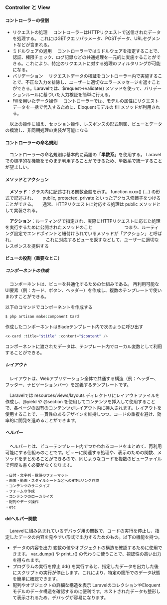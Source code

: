 ### Controller と View

#### コントローラーの役割

- リクエストの処理
  　コントローラーはHTTPリクエストで送信されたデータを処理する。
  これにはGETクエリパラメータ、POSTデータ、URLセグメントなどが含まれる。
- ミドルウェアの適用
  　コントローラーではミドルウェアを指定することで、認証、権限チェック、ログ記録などの共通処理を一元的に実施することができる。これにより、特定のリクエストに対する処理のフィルタリングが可能になる。
- バリデーション
   　リクエストデータの検証をコントローラー内で実施することで、不正な入力を排除し、ユーザーに適切なエラーメッセージを返すことができる。Laravelでは、$request->validate() メソッドを使って、バリデーションルールに基づいた入力検証を簡単に行える。
- Fillを用いたデータ操作
  　コントローラーでは、モデルの属性にリクエストデータを一括で代入するために、Eloquentモデルの fill メソッドが利用される。

　以上の操作に加え、セッション操作、レスポンスの形式制御、ビューとデータの橋渡し、非同期処理の実装が可能になる

#### コントローラーの命名規則

　コントローラーの命名規則は基本的に英語の「**単数系**」を使用する。
Laravelでの標準的な機能をそのまま利用することができるため、単数系で統一することが望ましい。

#### メソッドとアクション

　**メソッド**：クラス内に記述される関数全般を示す。 function xxxx() {...} の形式で記述され、
		　  public, protected, private といったアクセス修飾子をつけることができる。
		　  通常、HTTPリクエストに対応する処理は public メソッドとして実装される。

　**アクション**：ルーティングで指定され、実際にHTTPリクエストに応じた処理を実行するために公開されたメソッドのこと
　　　　　　　つまり、ルーティング設定でエンドポイントと紐付けられているメソッドが「アクション」と呼ばれ、
　　　　　　　これに対応するビューを返すなどして、ユーザーに適切なレスポンスを提供する



#### ビューの役割（重要なとこ）

##### コンポーネントの作成

　コンポーネントは、ビューを共通化するための仕組みである。
再利用可能なUI要素（例：カード、ボタン、ヘッダー）を作成し、複数のテンプレートで使いまわすことができる。

以下のコマンドでコンポーネントを作成する
```php
$ php artisan make:component Card
```

作成したコンポーネントはBladeテンプレート内で次のように呼び出す
```php
<x-card :title="$title" :content="$content" />
```

コンポーネントに渡されたデータは、テンプレート内でローカル変数として利用することができる。

##### レイアウト

　レイアウトは、Webアプリケーション全体で共通する構造（例：ヘッダー、フッター、ナビゲーションバー）を定義するテンプレートです。

　Laravelでは resources/views/layouts ディレクトリにレイアウトファイルを作成し、@yield や @section を使用してコンテンツを挿入して使用することで、各ページの固有のコンテンツがレイアウト内に挿入されます。レイアウトを使用することで、一貫性のあるデザインを維持しつつ、コードの重複を避け、効率的に開発を進めることができます。

##### ヘルパー

　ヘルパーとは、ビューテンプレート内でつかわれるコードをまとめて、再利用可能にする仕組みのことです。ビューに関連する処理や、表示のための関数、メソッドをまとめることができるので、同じようなコードを複数のビューファイルで何度も書く必要がなくなります。

```
・日付・文字列・数値のフォーマット
・画像・動画・スタイルシートなどへのHTMLリンク作成
・コンテンツのサニタイズ
・フォームの作成
・コンテンツのローカライズ
・配列やデータ操作
・etc
```



#### ddヘルパー関数

　Laravelに組み込まれているデバッグ用の関数で、コードの実行を停止し、指定したデータの内容を見やすい形式で出力するためのもの。以下の機能を持つ。

- データの内容を出力
  変数の値やオブジェクトの構造を確認するために使用できます。 var_dump() や print_r() の代わりに使うことで、視認性の高い出力を得られます。
- プログラムの実行を停止
  dd() を実行すると、指定したデータを出力した後にスクリプトの実行が停止します。これにより、特定の箇所でのデータ状態を簡単に確認できます。
- 配列やオブジェクトの詳細な構造を表示
  LaravelのコレクションやEloquentモデルのデータ構造を確認するのに便利です。ネストされたデータも整形して表示されるため、デバッグが容易になります。



